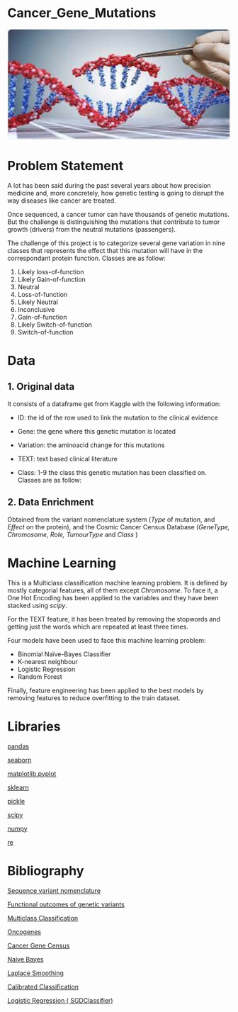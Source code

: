 # Cancer_Gene_Mutations

<p align="center">
  <img src="geneImage.jpg" width='600' height='250'/>
</p>

# Problem Statement

A lot has been said during the past several years about how precision medicine and, more concretely, how genetic testing is going to disrupt the way diseases like cancer are treated.

Once sequenced, a cancer tumor can have thousands of genetic mutations. But the challenge is distinguishing the mutations that contribute to tumor growth (drivers) from the neutral mutations (passengers).

The challenge of this project is to categorize several gene variation in nine classes that represents the effect that this mutation will have in the correspondant protein function. Classes are as follow:
1. Likely loss-of-function
2. Likely Gain-of-function
3. Neutral
4. Loss-of-function
5. Likely Neutral
6. Inconclusive
7. Gain-of-function
8. Likely Switch-of-function
9. Switch-of-function

# Data

## 1. Original data

It consists of a dataframe get from Kaggle with the following information:
- ID: the id of the row used to link the mutation to the clinical evidence

- Gene: the gene where this genetic mutation is located

- Variation: the aminoacid change for this mutations

- TEXT: text based clinical literature

- Class: 1-9 the class this genetic mutation has been classified on. Classes are as follow:

## 2. Data Enrichment

Obtained from the variant nomenclature system (*Type* of mutation, and *Effect* on the protein), and the Cosmic Cancer Census Database (*GeneType, Chromosome,	Role,	TumourType* and	*Class* )

# Machine Learning

This is a Multiclass classification machine learning problem. It is defined by mostly categorial features, all of them except *Chromosome*. To face it, a One Hot Encoding has been applied to the variables and they have been stacked using *scipy*.

For the TEXT feature, it has been treated by removing the stopwords and getting just the words which are repeated at least three times.

Four models have been used to face this machine learning problem:
- Binomial Naïve-Bayes Classifier
- K-nearest neighbour 
- Logistic Regression
- Random Forest

Finally, feature engineering has been applied to the best models by removing features to reduce overfitting to the train dataset.

# Libraries # 

[pandas](https://pandas.pydata.org/docs/)

[seaborn](https://seaborn.pydata.org/)

[matplotlib.pyplot](https://matplotlib.org/stable/api/_as_gen/matplotlib.pyplot.html)

[sklearn](https://scikit-learn.org/stable/)

[pickle](https://docs.python.org/3/library/pickle.html)

[scipy](https://scipy.github.io/devdocs/index.html)

[numpy](https://numpy.org/doc/)

[re](https://docs.python.org/3/library/re.html)

# Bibliography
[Sequence variant nomenclature](http://varnomen.hgvs.org/recommendations/protein/variant/substitution/)

[Functional outcomes of genetic variants](https://www.ncbi.nlm.nih.gov/pmc/articles/PMC4628267/)

[Multiclass Classification](https://algorithmia.com/blog/multiclass-classification-in-machine-learning)

[Oncogenes](http://ongene.bioinfo-minzhao.org/ongene_human.txt)

[Cancer Gene Census](https://cancer.sanger.ac.uk/census)

[Naive Bayes](https://towardsdatascience.com/understanding-na%C3%AFve-bayes-algorithm-f9816f6f74c0)

[Laplace Smoothing](https://towardsdatascience.com/laplace-smoothing-in-na%C3%AFve-bayes-algorithm-9c237a8bdece)

[Calibrated Classification](https://machinelearningmastery.com/calibrated-classification-model-in-scikit-learn/)

[Logistic Regression ( SGDClassifier)](https://scikit-learn.org/stable/modules/generated/sklearn.linear_model.SGDClassifier.html)
